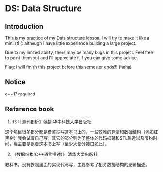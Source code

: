 # DS: Data Structure

## Introduction
This is my practice of my Data structure lesson. I will try to make it like a mini stl (: although I have little experience building a large project.

Due to my limited ability, there may be many bugs in this project. Feel free to point them out and I'll appreciate it if you can give some advice.

Flag: I will finish this project before this semester ends!!! (haha)

## Notice
c++17 required

## Reference book 
1. 《STL源码剖析》侯捷 华中科技大学出版社

这个项目很多部分都是借鉴~~抄写~~这本书上的。一些较难的算法和数据结构（例如红黑树）我会试着自己写，其它的部分则为了整体的代码框架和STL贴近以及节约时间，我主要是照着这本书上写（至少大部分接口如此）。

2. 《数据结构(C++语言描述)》 清华大学出版社 

教科书，没有按照里面的实现代码写，主要参考了相关数据结构的逻辑描述。